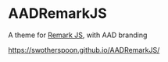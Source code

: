 # AADRemarkJS

A theme for [Remark JS](https://remarkjs.com), with AAD branding

https://swotherspoon.github.io/AADRemarkJS/

